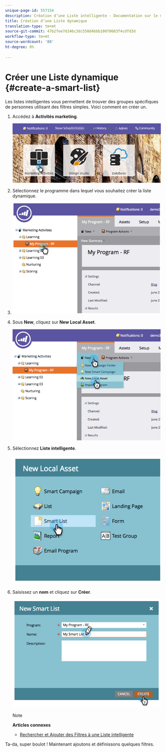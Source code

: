 ```yaml
---
unique-page-id: 557154
description: Création d’une Liste intelligente - Documentation sur le marketing - Documentation sur le produit
title: Création d’une Liste dynamique
translation-type: tm+mt
source-git-commit: 47b2fee7d146c3dc558d4bbb10070683f4cdfd3d
workflow-type: tm+mt
source-wordcount: '88'
ht-degree: 0%

---
```



# Créer une Liste dynamique {#create-a-smart-list}

Les listes intelligentes vous permettent de trouver des groupes spécifiques de personnes utilisant des filtres simples. Voici comment en créer un.

1. Accédez à **Activités marketing**.

   ![](assets/login-marketing-activities.png)

1. Sélectionnez le programme dans lequel vous souhaitez créer la liste dynamique.
1. ![Il s&#39;agit d&#39;un test](assets/image2014-8-11-10-3a17-3a8.png)

1. Sous **New**, cliquez sur **New Local Asset**.

   ![](assets/image2014-9-9-16-3a26-3a28.png)

1. Sélectionnez **Liste intelligente**.

   ![](assets/image2014-9-9-16-3a27-3a18.png)

1. Saisissez un **nom** et cliquez sur **Créer**.

   ![](assets/image2014-9-9-16-3a27-3a39.png)

   >[!NOTE]
   >
   >**Articles connexes**
   >
   >    
   >    
   >    * [Rechercher et Ajouter des Filtres à une Liste intelligente](find-and-add-filters-to-a-smart-list.md)


Ta-da, super boulot ! Maintenant ajoutons et définissons quelques filtres.